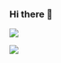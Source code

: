 ### Hi there 👋
![](https://github-readme-stats.vercel.app/api/top-langs/?username=wagrenier&layout=compact)

![](https://github-readme-stats.vercel.app/api?username=wagrenier&count_private=true&show_icons=true&icon_color=0366d6&text_color=24292e&bg_color=ffffff)
